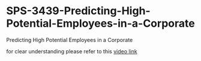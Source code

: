 # SPS-3439-Predicting-High-Potential-Employees-in-a-Corporate
Predicting High Potential Employees in a Corporate

for clear understanding please refer to this <a href="https://drive.google.com/file/d/1mja0gI9ZOcJocleBZPABGlzVMWt1tp8q/view?usp=sharing"> video link </a>

